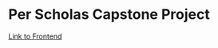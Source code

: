 # Per Scholas Capstone Project

[Link to Frontend](https://github.com/SutheeDev/PerScholasCapstoneFE)
